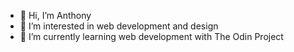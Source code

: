 - 👋 Hi, I’m Anthony
- 👀 I’m interested in web development and design
- 🌱 I’m currently learning web development with The Odin Project

<!---
tonytony97/tonytony97 is a ✨ special ✨ repository because its `README.md` (this file) appears on your GitHub profile.
You can click the Preview link to take a look at your changes.
--->
